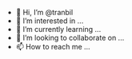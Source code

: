 - 👋 Hi, I’m @tranbil
- 👀 I’m interested in ...
- 🌱 I’m currently learning ...
- 💞️ I’m looking to collaborate on ...
- 📫 How to reach me ...

<!---
tranbil/tranbil is a ✨ special ✨ repository because its `README.md` (this file) appears on your GitHub profile.
You can click the Preview link to take a look at your changes.
--->

